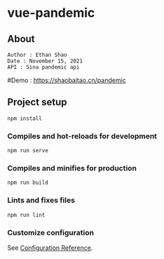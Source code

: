 # vue-pandemic
## About
```
Author : Ethan Shao
Date : November 15, 2021
API : Sina pandemic api

```
#Demo : https://shaobaitao.cn/pandemic
## Project setup
```
npm install
```

### Compiles and hot-reloads for development
```
npm run serve
```

### Compiles and minifies for production
```
npm run build
```

### Lints and fixes files
```
npm run lint
```

### Customize configuration
See [Configuration Reference](https://cli.vuejs.org/config/).